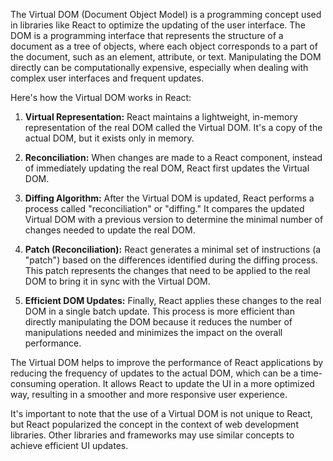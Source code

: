 The Virtual DOM (Document Object Model) is a programming concept used in libraries like React to optimize the updating of the user interface. The DOM is a programming interface that represents the structure of a document as a tree of objects, where each object corresponds to a part of the document, such as an element, attribute, or text. Manipulating the DOM directly can be computationally expensive, especially when dealing with complex user interfaces and frequent updates.

Here's how the Virtual DOM works in React:

1. **Virtual Representation:** React maintains a lightweight, in-memory representation of the real DOM called the Virtual DOM. It's a copy of the actual DOM, but it exists only in memory.

2. **Reconciliation:** When changes are made to a React component, instead of immediately updating the real DOM, React first updates the Virtual DOM.

3. **Diffing Algorithm:** After the Virtual DOM is updated, React performs a process called "reconciliation" or "diffing." It compares the updated Virtual DOM with a previous version to determine the minimal number of changes needed to update the real DOM.

4. **Patch (Reconciliation):** React generates a minimal set of instructions (a "patch") based on the differences identified during the diffing process. This patch represents the changes that need to be applied to the real DOM to bring it in sync with the Virtual DOM.

5. **Efficient DOM Updates:** Finally, React applies these changes to the real DOM in a single batch update. This process is more efficient than directly manipulating the DOM because it reduces the number of manipulations needed and minimizes the impact on the overall performance.

The Virtual DOM helps to improve the performance of React applications by reducing the frequency of updates to the actual DOM, which can be a time-consuming operation. It allows React to update the UI in a more optimized way, resulting in a smoother and more responsive user experience.

It's important to note that the use of a Virtual DOM is not unique to React, but React popularized the concept in the context of web development libraries. Other libraries and frameworks may use similar concepts to achieve efficient UI updates.